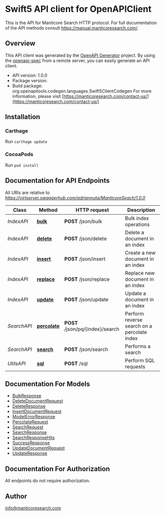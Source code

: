 # Swift5 API client for OpenAPIClient

This is the API for Manticore Search HTTP protocol.
For full documentation of the API methods consult https://manual.manticoresearch.com/.


## Overview
This API client was generated by the [OpenAPI Generator](https://openapi-generator.tech) project.  By using the [openapi-spec](https://github.com/OAI/OpenAPI-Specification) from a remote server, you can easily generate an API client.

- API version: 1.0.0
- Package version: 
- Build package: org.openapitools.codegen.languages.Swift5ClientCodegen
For more information, please visit [https://manticoresearch.com/contact-us/](https://manticoresearch.com/contact-us/)

## Installation

### Carthage

Run `carthage update`

### CocoaPods

Run `pod install`

## Documentation for API Endpoints

All URIs are relative to *https://virtserver.swaggerhub.com/adriannuta/ManticoreSeach/1.0.0*

Class | Method | HTTP request | Description
------------ | ------------- | ------------- | -------------
*IndexAPI* | [**bulk**](docs/IndexAPI.md#bulk) | **POST** /json/bulk | Bulk index operations
*IndexAPI* | [**delete**](docs/IndexAPI.md#delete) | **POST** /json/delete | Delete a document in an index
*IndexAPI* | [**insert**](docs/IndexAPI.md#insert) | **POST** /json/insert | Create a new document in an index
*IndexAPI* | [**replace**](docs/IndexAPI.md#replace) | **POST** /json/replace | Replace new document in an index
*IndexAPI* | [**update**](docs/IndexAPI.md#update) | **POST** /json/update | Update a document in an index
*SearchAPI* | [**percolate**](docs/SearchAPI.md#percolate) | **POST** /json/pq/{index}/search | Perform reverse search on a percolate index
*SearchAPI* | [**search**](docs/SearchAPI.md#search) | **POST** /json/search | Performs a search
*UtilsAPI* | [**sql**](docs/UtilsAPI.md#sql) | **POST** /sql | Perform SQL requests


## Documentation For Models

 - [BulkResponse](docs/BulkResponse.md)
 - [DeleteDocumentRequest](docs/DeleteDocumentRequest.md)
 - [DeleteResponse](docs/DeleteResponse.md)
 - [InsertDocumentRequest](docs/InsertDocumentRequest.md)
 - [ModelErrorResponse](docs/ModelErrorResponse.md)
 - [PercolateRequest](docs/PercolateRequest.md)
 - [SearchRequest](docs/SearchRequest.md)
 - [SearchResponse](docs/SearchResponse.md)
 - [SearchResponseHits](docs/SearchResponseHits.md)
 - [SuccessResponse](docs/SuccessResponse.md)
 - [UpdateDocumentRequest](docs/UpdateDocumentRequest.md)
 - [UpdateResponse](docs/UpdateResponse.md)


## Documentation For Authorization

 All endpoints do not require authorization.


## Author

info@manticoresearch.com

